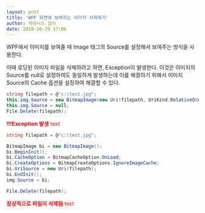 ```yaml
---
layout: post
title: 'WPF 화면에 보여지는 이미지 삭제하기'
author: 자이닉스 일이
date: 2010-10-29 17:06
---
```

WPF에서 이미지를 보여줄 때 Image 태그의 Source를 설정해서 보여주는 방식을 사용한다.

이때 로딩된 이미지 파일을 삭제하려고 하면, Exception이 발생한다.
이것은 이미지의 Source를 null로 설정하여도 동일하게 발생하는데 
이를 해결하기 위해서 이미지 Source의 Cache 옵션을 설정하여 해결할 수 있다.

```C#
string filepath = @"c:\test.jpg";
this.img.Source = new BitmapImage(new Uri(filepath, UriKind.RelativeOrAbsolute));
this.img.Source = null;
File.Delete(filepath);
```
<span style="color:red">**!!!Exception 발생** text</span>

```C#
string filepath = @"c:\test.jpg";

BitmapImage bi = new BitmapImage();
bi.BeginInit();
bi.CacheOption = BitmapCacheOption.OnLoad;
bi.CreateOptions = BitmapCreateOptions.IgnoreImageCache;
bi.UriSource = new Uri(filepath);
bi.EndInit();
img.Source = bi;

File.Delete(filepath);
```
<span style="color:red">**정상적으로 파일이 삭제됨** text</span>
